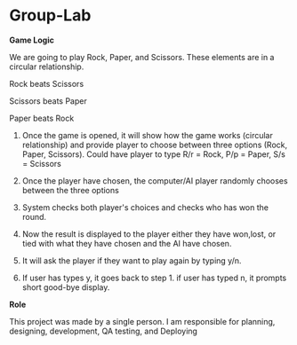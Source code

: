 # Group-Lab

**Game Logic**

We are going to play Rock, Paper, and Scissors. These elements are in a circular relationship.

Rock beats Scissors

Scissors beats Paper

Paper beats Rock


1. Once the game is opened, it will show how the game works (circular relationship) and provide player to choose between three options (Rock, Paper, Scissors). Could have player to type R/r = Rock, P/p = Paper, S/s = Scissors

2. Once the player have chosen, the computer/AI player randomly chooses between the three options

3. System checks both player's choices and checks who has won the round.

4. Now the result is displayed to the player either they have won,lost, or tied with what they have chosen and the AI have chosen.

5. It will ask the player if they want to play again by typing y/n.

6. If user has types y, it goes back to step 1. if user has typed n, it prompts short good-bye display.


**Role**

This project was made by a single person. I am responsible for planning, designing, development, QA testing, and Deploying
